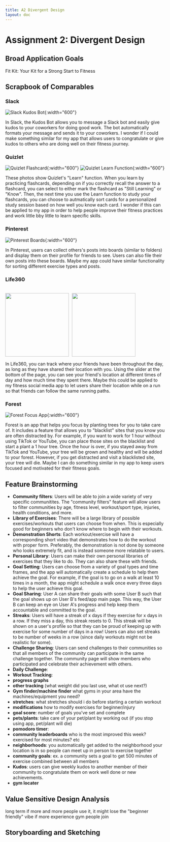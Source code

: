 ```yaml
---
title: A2 Divergent Design
layout: doc
---
```


# Assignment 2: Divergent Design

## Broad Application Goals
Fit Kit: Your Kit for a Strong Start to Fitness


## Scrapbook of Comparables

### Slack

![Slack Kudos Bot](/images/kudos.png){:width="600"}

In Slack, the Kudos Bot allows you to message a Slack bot and easily give kudos to your coworkers for doing good work. The bot automatically formats your message and sends it to your coworkers. I wonder if I could make something similar for my app that allows users to congratulate or give kudos to others who are doing well on their fitness journey.


### Quizlet

![Quizlet Flashcard](/images/quizlet1.png){:width="600"}
![Quizlet Learn Function](/images/quizlet2.png){:width="600"}

These photos show Quizlet's "Learn" function. When you learn by practicing flashcards, depending on if you correctly recall the answer to a flashcard, you can select to either mark the flashcard as "Still Learning" or "Know". Then, the next time you use the Learn function to study your flashcards, you can choose to autmatically sort cards for a personalized study session based on how well you know each card. I wonder if this can be applied to my app in order to help people improve their fitness practices and work little bby little to learn specific skills.


### Pinterest

![Pinterest Boards](/images/pinterest.jpg){:width="600"}

In Pinterest, users can collect others's posts into boards (similar to folders) and display them on their profile for friends to see. Users can also file their own posts into these boards. Maybe my app could have similar functionality for sorting different exercise types and posts.


### Life360
<br>
<div style="display: flex;">
  <div style="margin-right: 10px;">
    <img src="/images/life3601.png" height="200"/>
  </div>
  <div>
    <img src="/images/life3602.png" height="200"/>
  </div>
</div>

In Life360, you can track where your friends have been throughout the day, as long as they have shared their location with you. Using the slider at the bottom of the page, you can see your friend's location at different times of day and how much time they spent there. Maybe this could be applied to my fitness social media app to let users share their location while on a run so that friends can follow the same running paths.


### Forest

![Forest Focus App](/images/forest.png){:width="600"}

Forest is an app that helps you focus by planting trees for you to take care of. It includes a feature that allows you to "blacklist" sites that you know you are often distracted by. For example, if you want to work for 1 hour without using TikTok or YouTube, you can place those sites on the blacklist and start a plant a 1 hour tree. Once the hour is over, if you stayed away from TikTok and YouTube, your tree will be grown and healthy and will be added to your forest. However, if you get distracted and visit a blacklisted site, your tree will die. Maybe I can do something similar in my app to keep users focused and motivated for their fitness goals.


<!-- hinge/tinder - fill out your preferences and the app will suggest workouts, and you can swipe the ones you like/dont like to save then to your folder of workouts to try in the future

period tracker diary - allow users to talk about their emotions/feelings that day, could help user son days when they don't feel so well and reflect


pinterest boards - users can collect similar posts on pinterest into a board that can be seen by others (collect workouts into folders or personal posts into folders) (ex all the walks ive been on with my dog this year, or all the times i worked out with my daughter, or my leg recovery journey) -->





## Feature Brainstorming
- **Community filters**: Users will be able to join a wide variety of very specific communitites. The "community filters" feature will allow users to filter communities by age, fitness level, workout/sport type, injuries, health conditions, and more.
- **Library of Exercises**: There will be a large library of possible exercises/workouts that users can choose from when. This is especially good for beginners who don't know where to begin with their workouts.
- **Demonstration Shorts**: Each workout/exercise will have a corresponding short video that demonstrates how to do the workout with proper form. Preferably, the demonstration is not done by someone who looks extremely fit, and is instead someone more relatable to users.
- **Personal Library**: Users can make their own personal libraries of exercises that they like to do. They can also share these with friends.
- **Goal Setting**: Users can choose from a variety of goal types and time frames, and the app will automatically create a schedule to help them achieve the goal. For example, if the goal is to go on a walk at least 10 times in a month, the app might schedule a walk once every three days to help the user achieve this goal.
- **Goal Sharing**: User A can share their goals with some User B such that the goal shows up on User B's feed/app main page. This way, the User B can keep an eye on User A's progress and help keep them accountable and committed to the goal.
- **Streaks**: Users will have a streak of x days if they exercise for x days in a row. If they miss a day, this streak resets to 0. This streak will be shown on a user's profile so that they can be proud of keeping up with exercise for some number of days in a row! Users can also set streaks to be number of weeks in a row (since daily workouts might not be realistic for some).
- **Challenge Sharing**: Users can send challenges to their communities so that all members of the community can participate in the same challenge together. The community page will show members who participated and celebrate their achievement with others.
- **Daily Challenge**: 
- **Workout Tracking**:
- **progress graphs**
- **other tracking** (what weight did you last use, what ot use next?)
- **Gym finder/machine finder** what gyms in your area have the machines/equipment you need?
- **stretches**: what stretches should i do before starting a certain workout
- **modifications** how to modify exercises for beginner/injury
- **goal score**: number of goals you've set and complete
- **pets/plants**: take care of your pet/plant by working out (if you stop using app, pet/plant will die)
- **pomodoro timer**: 
- **community leaderboards** who is the most improved this week? exercised for most minutes? etc
- **neighborhoods**: you automatically get added to the neighborhood your location is in so people can meet up in person to exercise together
- **community goals**: ex. a community sets a goal to get 500 minutes of exercise combined between all members
- **Kudos**: users can give weekly kudos to another member of their community to congratulate them on work well done or new achievements.
- **gym locater**



## Value Sensitive Design Analysis

long term if more and more people use it, it might lose the "beginner friendly" vibe if more experience gym people join

## Storyboarding and Sketching
